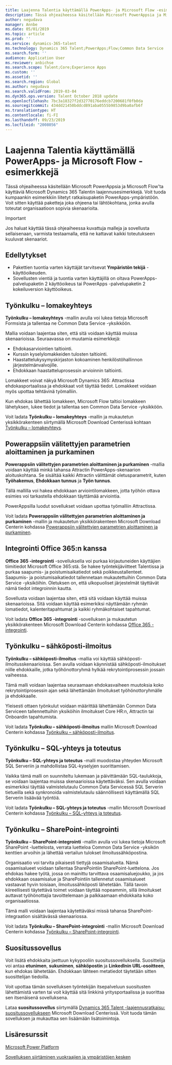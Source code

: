 ```yaml
---
title: Laajenna Talentia käyttämällä PowerApps- ja Microsoft Flow -esimerkkejä
description: Tässä ohjeaiheessa käsitellään Microsoft PowerAppsia ja Microsoft Flow'ta käyttäviä Microsoft Dynamics 365 Talentin laajennusesimerkkejä.
author: negudava
manager: Annbe
ms.date: 05/01/2019
ms.topic: article
ms.prod: ''
ms.service: dynamics-365-talent
ms.technology: Dynamics 365 Talent;PowerApps;Flow;Common Data Service
ms.search.form: ''
audience: Application User
ms.reviewer: anbichse
ms.search.scope: Talent;Core;Experience Apps
ms.custom: ''
ms.assetid: ''
ms.search.region: Global
ms.author: negudava
ms.search.validFrom: 2019-03-04
ms.dyn365.ops.version: Talent October 2018 update
ms.openlocfilehash: 7bc3a18327f2d32770176eddcb7200681f0fb0da
ms.sourcegitcommit: 434dd21450bddcd891aba0555b9853d9ba0afb6f
ms.translationtype: HT
ms.contentlocale: fi-FI
ms.lasthandoff: 09/23/2019
ms.locfileid: "2008056"
---
```

# <a name="extend-talent-by-using-powerapps-and-microsoft-flow---example-scenarios"></a>Laajenna Talentia käyttämällä PowerApps- ja Microsoft Flow -esimerkkejä

Tässä ohjeaiheessa käsitellään Microsoft PowerAppsia ja Microsoft Flow'ta käyttäviä Microsoft Dynamics 365 Talentin laajennusesimerkkejä. Voit tuoda kumpaankin esimerkkiin liitetyt ratkaisupaketin PowerApps-ympäristöön. Voit sitten käyttää paketteja joka ohjeena tai lähtökohtana, jonka avulla toteutat organisaatioon sopivia skenaarioita.

> [!IMPORTANT]
> Jos haluat käyttää tässä ohjeaiheessa kuvattuja malleja ja sovellusta sellaisenaan, varmista testaamalla, että ne kattavat kaikki toteutukseen kuuluvat skenaariot.


## <a name="prerequisites"></a>Edellytykset

- Pakettien tuontia varten käyttäjät tarvitsevat **Ympäristön tekijä** -käyttöoikeuden.
- Sovellusten vientiä ja tuontia varten käyttäjillä on oltava PowerApps-palvelupaketin 2 käyttöoikeus tai PowerApps -palvelupaketin 2 kokeiluversion käyttöoikeus.

## <a name="flow--form-connect"></a>Työnkulku – lomakeyhteys

**Työnkulku – lomakeyhteys** -mallin avulla voi lukea tietoja Microsoft Formsista ja tallentaa ne Common Data Service -yksikköön.

Mallia voidaan laajentaa siten, että sitä voidaan käyttää muissa skenaarioissa. Seuraavassa on muutamia esimerkkejä:

- Ehdokasarviointien taltiointi.
- Kurssin kyselylomakkeiden tulosten taltiointi.
- Haastattelukysymyskirjaston kokoaminen henkilöstöhallinnon järjestelmänvalvojille.
- Ehdokkaan haastatteluprosessin arvioinnin taltiointi.

Lomakkeet voivat näkyä Microsoft Dynamics 365: Attractissa ehdokasportaalissa ja ehdokkaat voit täyttää tiedot. Lomakkeet voidaan myös upottaa tehtävinä työmalliin.

Kun ehdokas lähettää lomakkeen, Microsoft Flow taltioi lomakkeen lähetyksen, lukee tiedot ja tallentaa sen Common Data Service -yksikköön.

Voit ladata **Työnkulku – lomakeyhteys** -mallin ja mukautetun yksikkörakenteen siirtymällä Microsoft Download Centerissä kohtaan [Työnkulku – lomakeyhteys](https://go.microsoft.com/fwlink/?linkid=2081988).

## <a name="initiate-and-extract-parameters-passed-to-powerapps"></a>Powerappsiin välitettyjen parametrien aloittaminen ja purkaminen

**Powerappsiin välitettyjen parametrien aloittaminen ja purkaminen** -mallia voidaan käyttää minkä tahansa Attractin PowerApps-skenaarion aloituskohtana. Se sisältää kaikki Attractin välittämät oletusparametrit, kuten **Työhakemus**, **Ehdokkaan tunnus** ja **Työn tunnus**.

Tällä mallilla voi hakea ehdokkaan arviointilomakkeen, jotta työhön ottava esimies voi tarkastella ehdokkaan täyttämää arviointia.

PowerAppsilla luodut sovellukset voidaan upottaa työmalliin Attractissa.

Voit ladata **Powerappsiin välitettyjen parametrien aloittaminen ja purkaminen** -mallin ja mukautetun yksikkörakenteen Microsoft Download Centerin kohdassa [Powerappsiin välitettyjen parametrien aloittaminen ja purkaminen](https://go.microsoft.com/fwlink/?linkid=2081991).

## <a name="integration-with-office-365"></a>Integrointi Office 365:n kanssa

**Office 365 -integrointi** -sovelluksella voi purkaa kirjautuneiden käyttäjien tiimitiedot Microsoft Office 365:stä. Se hakee työntekijäviitteet Talentissa ja purkaa saapumis- ja poistumisaikatiedot sekä poikkeustallenteet. Saapumis- ja poistumisaikatiedot tallennetaan mukautettuihin Common Data Service -yksiköihin. Oletuksen on, että ulkopuoliset järjestelmät täyttävät nämä tiedot integroinnin kautta.

Sovellusta voidaan laajentaa siten, että sitä voidaan käyttää muissa skenaarioissa. Sitä voidaan käyttää esimerkiksi näyttämään ryhmän lomatiedot, kalenteritapahtumat ja kaikki ryhmäkohtaiset tapahtumat.

Voit ladata **Office 365 -integrointi** -sovelluksen ja mukautetun yksikkörakenteen Microsoft Download Centerin kohdassa [Office 365 -integrointi](https://go.microsoft.com/fwlink/?linkid=2081787).

## <a name="flow--email-notification"></a>Työnkulku – sähköposti-ilmoitus

**Työnkulku – sähköposti-ilmoitus** -mallia voi käyttää sähköposti-ilmoitusskenaarioissa. Sen avulla voidaan käynnistää sähköposti-ilmoitukset niille ehdokkaille, jotka työhönottoryhmä hylkää rekrytointiprosessin jossain vaiheessa.

Tämä malli voidaan laajentaa seuraamaan ehdokasvaiheen muutoksia koko rekrytointiprosessin ajan sekä lähettämään ilmoitukset työhönottoryhmälle ja ehdokkaalle.

Yleisesti ottaen työnkulut voidaan määrittää lähettämään Common Data Serviceen tallennettuihin yksiköihin ilmoitukset Core HR:n, Attractin tai Onboardin tapahtumista.

Voit ladata **Työnkulku – sähköposti-ilmoitus** mallin Microsoft Download Centerin kohdassa [Työnkulku – sähköposti-ilmoitus](https://go.microsoft.com/fwlink/?linkid=2082103).

## <a name="flow--sql-connect-and-execute"></a>Työnkulku – SQL-yhteys ja toteutus

**Työnkulku – SQL-yhteys ja toteutus** -malli muodostaa yhteyden Microsoft SQL Serveriin ja mahdollistaa SQL-kyselyjen suorittamisen.

Vaikka tämä malli on suunniteltu lukemaan ja päivittämään SQL-taulukkoja, se voidaan laajentaa muissa skenaarioissa käytettäväksi. Sen avulla voidaan esimerkiksi täyttää valmistelutaulu Common Data Servicessä SQL Serverin tietueilla sekä synkronoida valmistelutaulu säännöllisesti käyttämällä SQL Serverin lisäävää työntöä.

Voit ladata **Työnkulku – SQL-yhteys ja toteutus** -mallin Microsoft Download Centerin kohdassa [Työnkulku – SQL-yhteys ja toteutus](https://go.microsoft.com/fwlink/?linkid=2081789).

## <a name="flow--sharepoint-integration"></a>Työnkulku – SharePoint-integrointi

**Työnkulku – SharePoint-integrointi** -mallin avulla voi lukea tietoja Microsoft SharePoint -luettelosta, verrata luetteloa Common Data Service -yksikön kenttien arvoihin ja lähettää vertailun tulokset ilmoitussähköpostina. 

Organisaatio voi tarvita pikaisesti tiettyjä osaamisalueita. Nämä osaamisalueet voidaan tallentaa SharePointiin SharePoint-luettelona. Jos ehdokas hakee työtä, jossa on mainittu tarvittava osaamisaluejoukko, ja jos ehdokkaan osaamisalue ja SharePointiin tallennetut osaamisalueet vastaavat hyvin toisiaan, ilmoitussähköposti lähetetään. Tällä tavoin kiireellisesti täytettävä toimet voidaan täyttää nopeammin, sillä ilmoitukset auttavat työhönottajia tavoittelemaan ja palkkaamaan ehdokkaita koko organisaatiossa.

Tämä malli voidaan laajentaa käytettäväksi missä tahansa SharePoint-integraation sisältävässä skenaariossa.

Voit ladata **Työnkulku – SharePoint-integrointi** -mallin Microsoft Download Centerin kohdassa [Työnkulku – SharePoint-integrointi](https://go.microsoft.com/fwlink/?linkid=2082109).

## <a name="referral-app"></a>Suositussovellus
Voit lisätä ehdokkaita jaettuun kykypooliin suositussovelluksella. Suosittelija voi antaa **etunimen**, **sukunimen**, **sähköpostin** ja **Linkedlnin URL-osoitteen**, kun ehdokas lähetetään. Ehdokkaan lähteen metatiedot täytetään sitten suosittelijan tiedoilla.

Voit upottaa tämän sovelluksen työntekijän itsepalveluun suositusten lähettämistä varten tai voit käyttää sitä linkkinä yritysportaalissa ja suorittaa sen itsenäisenä sovelluksena.

Lataa **suositussovellus** siirtymällä [Dynamics 365 Talent -laajennusratkaisu: suositussovellukseen](http://www.microsoft.com/downloads/details.aspx?FamilyID=9a59c9d1-f8a1-4d4d-b768-cfc4f4eb9d0d) Microsoft Download Centerissä. Voit tuoda tämän sovelluksen ja mukauttaa sen lisäämään lisätoimintoja.

## <a name="additional-resources"></a>Lisäresurssit

[Microsoft Power Platform](https://docs.microsoft.com/power-platform/admin/admin-documentation)

[Sovelluksen siirtäminen vuokraajien ja ympäristöjen kesken](https://docs.microsoft.com/power-platform/admin/environment-and-tenant-migration)
